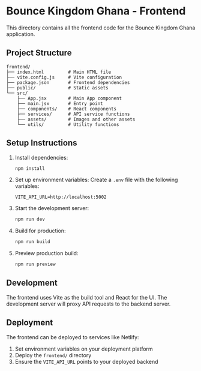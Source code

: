 # Bounce Kingdom Ghana - Frontend

This directory contains all the frontend code for the Bounce Kingdom Ghana application.

## Project Structure

```
frontend/
├── index.html         # Main HTML file
├── vite.config.js     # Vite configuration
├── package.json       # Frontend dependencies
├── public/            # Static assets
└── src/
    ├── App.jsx        # Main App component
    ├── main.jsx       # Entry point
    ├── components/    # React components
    ├── services/      # API service functions
    ├── assets/        # Images and other assets
    └── utils/         # Utility functions
```

## Setup Instructions

1. Install dependencies:
   ```bash
   npm install
   ```

2. Set up environment variables:
   Create a `.env` file with the following variables:
   ```
   VITE_API_URL=http://localhost:5002
   ```

3. Start the development server:
   ```bash
   npm run dev
   ```

4. Build for production:
   ```bash
   npm run build
   ```

5. Preview production build:
   ```bash
   npm run preview
   ```

## Development

The frontend uses Vite as the build tool and React for the UI. The development server will proxy API requests to the backend server.

## Deployment

The frontend can be deployed to services like Netlify:

1. Set environment variables on your deployment platform
2. Deploy the `frontend/` directory
3. Ensure the `VITE_API_URL` points to your deployed backend